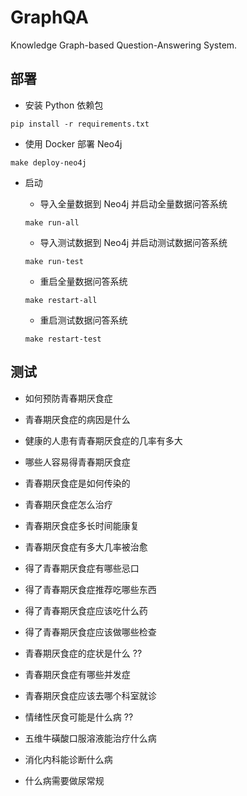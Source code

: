 # GraphQA 

Knowledge Graph-based Question-Answering System.

## 部署

* 安装 Python 依赖包 

```shell
pip install -r requirements.txt
```

* 使用 Docker 部署 Neo4j

```shell
make deploy-neo4j
```

* 启动

    * 导入全量数据到 Neo4j 并启动全量数据问答系统

    ```shell
    make run-all
    ```

    * 导入测试数据到 Neo4j 并启动测试数据问答系统
    ```shell
    make run-test
    ```

    * 重启全量数据问答系统
    ```shell
    make restart-all
    ```

    * 重启测试数据问答系统
    ```shell
    make restart-test
    ```

## 测试

* 如何预防青春期厌食症

* 青春期厌食症的病因是什么

* 健康的人患有青春期厌食症的几率有多大

* 哪些人容易得青春期厌食症

* 青春期厌食症是如何传染的

* 青春期厌食症怎么治疗

* 青春期厌食症多长时间能康复

* 青春期厌食症有多大几率被治愈

* 得了青春期厌食症有哪些忌口

* 得了青春期厌食症推荐吃哪些东西

* 得了青春期厌食症应该吃什么药

* 得了青春期厌食症应该做哪些检查

* 青春期厌食症的症状是什么 ??

* 青春期厌食症有哪些并发症

* 青春期厌食症应该去哪个科室就诊

* 情绪性厌食可能是什么病 ??

* 五维牛磺酸口服溶液能治疗什么病

* 消化内科能诊断什么病

* 什么病需要做尿常规
